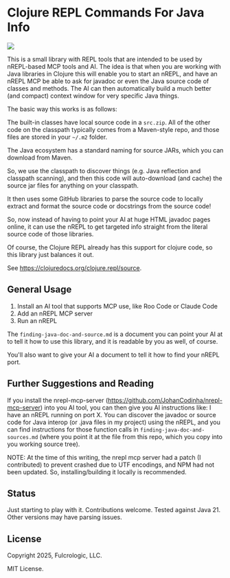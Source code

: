# Clojure REPL Commands For Java Info

![](https://clojars.org/com.fulcrologic/java-probe/latest-version.svg)

This is a small library with REPL tools that are intended to be used by nREPL-based MCP tools and AI. The idea is that when you are working with Java libraries in Clojure this will enable you to start an nREPL, and have an nREPL MCP be able to ask for javadoc or even the Java source code of classes and methods. The AI can then automatically build a much better (and compact) context window for very specific Java things.

The basic way this works is as follows:

The built-in classes have local source code in a `src.zip`. All of the other code on the classpath typically comes from a Maven-style repo, and those files are stored in your `~/.m2` folder.

The Java ecosystem has a standard naming for source JARs, which you can download from Maven.

So, we use the classpath to discover things (e.g. Java reflection and classpath scanning), and then this code will auto-download (and cache) the source jar files for anything on your classpath.

It then uses some GitHub libraries to parse the source code to locally extract and format the source code or docstrings from the source code!

So, now instead of having to point your AI at huge HTML javadoc pages online, it can use the nREPL to get targeted info straight from the literal source code of those libraries.

Of course, the Clojure REPL already has this support for clojure code, so this library just balances it out.

See https://clojuredocs.org/clojure.repl/source.

## General Usage

1. Install an AI tool that supports MCP use, like Roo Code or Claude Code
2. Add an nREPL MCP server
3. Run an nREPL

The `finding-java-doc-and-source.md` is a document you can point your AI at to tell it how to use this library, and it is readable by you as well, of course.

You'll also want to give your AI a document to tell it how to find your nREPL port.

## Further Suggestions and Reading

If you install the nrepl-mcp-server
(https://github.com/JohanCodinha/nrepl-mcp-server) into you AI tool, you can then give you AI instructions like: I have an nREPL running on port X. You can discover the javadoc or source code for Java interop (or .java files in my project) using the nREPL, and you can find instructions for those function calls in `finding-java-doc-and-sources.md` (where you point it at the file from this repo, which you copy into you working source tree).

NOTE: At the time of this writing, the nrepl mcp server had a patch (I contributed) to prevent crashed due to UTF encodings, and NPM had not been updated. So, installing/building it locally is recommended.

## Status

Just starting to play with it. Contributions welcome. Tested against Java 21. Other versions may have parsing issues.

## License

Copyright 2025, Fulcrologic, LLC.

MIT License.
